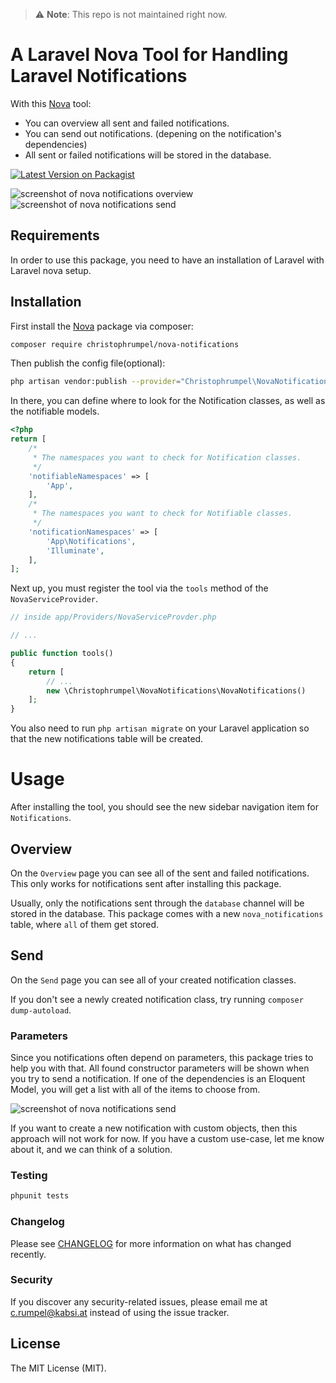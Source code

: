 > :warning: **Note**: This repo is not maintained right now.

# A Laravel Nova Tool for Handling Laravel Notifications

With this [Nova](https://nova.laravel.com) tool:
- You can overview all sent and failed notifications.
- You can send out notifications. (depening on the notification's dependencies)
- All sent or failed notifications will be stored in the database.

[![Latest Version on Packagist](https://img.shields.io/packagist/v/christophrumpel/nova-notifications.svg?style=flat-square)](https://packagist.org/packages/christophrumpel/nova-notifications)

![screenshot of nova notifications overview](/images/screenshot_overview.png)
![screenshot of nova notifications send](/images/screenshot_send.png)

## Requirements

In order to use this package, you need to have an installation of Laravel with Laravel nova setup.

## Installation

First install the  [Nova](https://nova.laravel.com) package via composer:

```bash
composer require christophrumpel/nova-notifications
```
Then publish the config file(optional):
 ``` bash
php artisan vendor:publish --provider="Christophrumpel\NovaNotifications\ToolServiceProvider"
```
 In there, you can define where to look for the Notification classes, as well as the notifiable models.
 ```php
 <?php
 return [
     /*
      * The namespaces you want to check for Notification classes.
      */
     'notifiableNamespaces' => [
         'App',
     ],
     /*
      * The namespaces you want to check for Notifiable classes.
      */
     'notificationNamespaces' => [
         'App\Notifications',
         'Illuminate',
     ],
 ];
 ```
 

Next up, you must register the tool via the `tools` method of the `NovaServiceProvider`.

```php
// inside app/Providers/NovaServiceProvder.php

// ...

public function tools()
{
    return [
        // ...
        new \Christophrumpel\NovaNotifications\NovaNotifications()
    ];
}
```

You also need to run `php artisan migrate` on your Laravel application so that the new notifications table will be created.

# Usage

After installing the tool, you should see the new sidebar navigation item for `Notifications`.

## Overview

On the `Overview` page you can see all of the sent and failed notifications. This only works for notifications sent after installing this package. 

Usually, only the notifications sent through the `database` channel will be stored in the database. This package comes with a new `nova_notifications` table, where `all` of them get stored.

## Send

On the `Send` page you can see all of your created notification classes.

If you don't see a newly created notification class, try running `composer dump-autoload`.

### Parameters

Since you notifications often depend on parameters, this package tries to help you with that. All found constructor parameters will be shown when you try to send a notification. If one of the dependencies is an Eloquent Model, you will get a list with all of the items to choose from.

![screenshot of nova notifications send](/images/screenshot_parameters.png)

If you want to create a new notification with custom objects, then this approach will not work for now. If you have a custom use-case, let me know about it, and we can think of a solution.

### Testing

``` bash
phpunit tests
```

### Changelog

Please see [CHANGELOG](CHANGELOG.md) for more information on what has changed recently.

### Security

If you discover any security-related issues, please email me at c.rumpel@kabsi.at instead of using the issue tracker.

## License

The MIT License (MIT).
